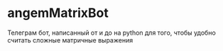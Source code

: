 # angemMatrixBot
Телеграм бот, написанный от и до на python для того, чтобы удобно считать сложные матричные выражения
